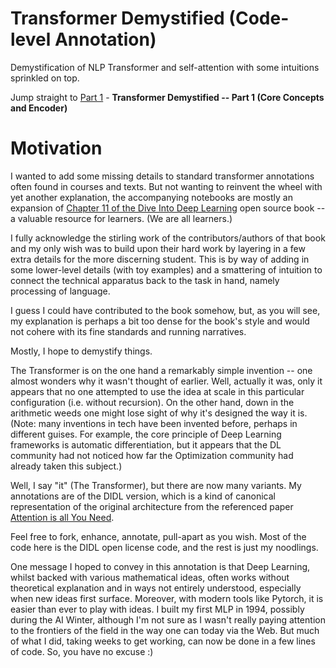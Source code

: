 # Transformer Demystified (Code-level Annotation)

Demystification of NLP Transformer and self-attention with some intuitions sprinkled on top.

Jump straight to [Part 1](Transformers%20Demystified.ipynb) - __Transformer Demystified -- Part 1 (Core Concepts and Encoder)__

# Motivation

I wanted to add some missing details to standard transformer annotations often found in courses and texts. But not wanting to reinvent the wheel with yet another explanation, the accompanying notebooks are mostly an expansion of [Chapter 11 of the Dive Into Deep Learning](https://d2l.ai/chapter_attention-mechanisms-and-transformers/index.html) open source book -- a valuable resource for learners. (We are all learners.)

I fully acknowledge the stirling work of the contributors/authors of that book and my only wish was to build upon their hard work by layering in a few extra details for the more discerning student. This is by way of adding in some lower-level details (with toy examples) and a smattering of intuition to connect the technical apparatus back to the task in hand, namely processing of language.

I guess I could have contributed to the book somehow, but, as you will see, my explanation is perhaps a bit too dense for the book's style and would not cohere with its fine standards and running narratives.

Mostly, I hope to demystify things.

The Transformer is on the one hand a remarkably simple invention -- one almost wonders why it wasn't thought of earlier. Well, actually it was, only it appears that no one attempted to use the idea at scale in this particular configuration (i.e. without recursion). On the other hand, down in the arithmetic weeds one might lose sight of why it's designed the way it is. (Note: many inventions in tech have been invented before, perhaps in different guises. For example, the core principle of Deep Learning frameworks is automatic differentiation, but it appears that the DL community had not noticed how far the Optimization community had already taken this subject.)

Well, I say "it" (The Transformer), but there are now many variants. My annotations are of the DIDL version, which is a kind of canonical representation of the original architecture from the referenced paper [Attention is all You Need](https://d2l.ai/chapter_references/zreferences.html#id297).

Feel free to fork, enhance, annotate, pull-apart as you wish.
Most of the code here is the DIDL open license code, and the rest is just my noodlings.

One message I hoped to convey in this annotation is that Deep Learning, whilst backed with various mathematical ideas, often works without theoretical explanation and in ways not entirely understood, especially when new ideas first surface. Moreover, with modern tools like Pytorch, it is easier than ever to play with ideas. I built my first MLP in 1994, possibly during the AI Winter, although I'm not sure as I wasn't really paying attention to the frontiers of the field in the way one can today via the Web. But much of what I did, taking weeks to get working, can now be done in a few lines of code. So, you have no excuse :)
